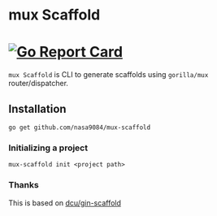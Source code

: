# mux Scaffold

[![Go Report Card](https://goreportcard.com/badge/github.com/nasa9084/mux-scaffold)](https://goreportcard.com/report/github.com/nasa9084/mux-scaffold)
==============

`mux Scaffold` is CLI to generate scaffolds using `gorilla/mux` router/dispatcher.

## Installation

``` shell
go get github.com/nasa9084/mux-scaffold
```

### Initializing a project

``` shell
mux-scaffold init <project path>
```

### Thanks

This is based on [dcu/gin-scaffold](https://github.com/dcu/gin-scaffold)
